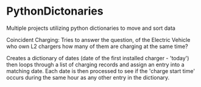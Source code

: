 # PythonDictonaries
Multiple projects utilizing python dictionaries to move and sort data

Coincident Charging:
Tries to answer the question, of the Electric Vehicle who own L2 chargers
how many of them are charging at the same time?

Creates a dictionary of dates (date of the first installed charger - 'today')
then loops through a list of charging records and assign an entry into a matching date.
Each date is then processed to see if the 'charge start time' occurs during the same hour 
as any other entry in the dictionary.
